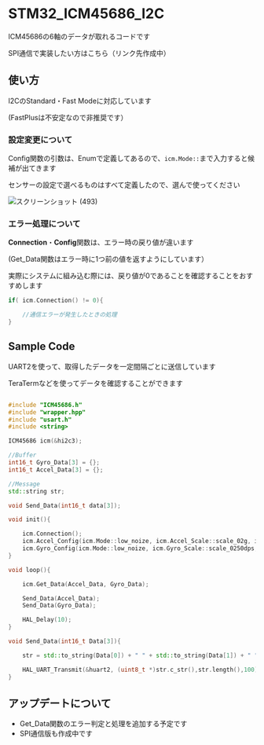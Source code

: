 # STM32_ICM45686_I2C

ICM45686の6軸のデータが取れるコードです

SPI通信で実装したい方はこちら（リンク先作成中）

## 使い方

I2CのStandard・Fast Modeに対応しています

(FastPlusは不安定なので非推奨です）

### 設定変更について

Config関数の引数は、Enumで定義してあるので、```icm.Mode::```まで入力すると候補が出てきます

センサーの設定で選べるものはすべて定義したので、選んで使ってください

![スクリーンショット (493)](https://github.com/user-attachments/assets/1dff5040-14f2-4d4b-9303-17537af35aec)


### エラー処理について

**Connection**・**Config**関数は、エラー時の戻り値が違います

(Get_Data関数はエラー時に1つ前の値を返すようにしています）

実際にシステムに組み込む際には、戻り値が0であることを確認することをおすすめします

```cpp
if( icm.Connection() != 0){

	//通信エラーが発生したときの処理
}
```

## Sample Code

UART2を使って、取得したデータを一定間隔ごとに送信しています

TeraTermなどを使ってデータを確認することができます

```cpp

#include "ICM45686.h"
#include "wrapper.hpp"
#include "usart.h"
#include <string>

ICM45686 icm(&hi2c3);

//Buffer
int16_t Gyro_Data[3] = {};
int16_t Accel_Data[3] = {};

//Message
std::string str;

void Send_Data(int16_t data[3]);

void init(){

	icm.Connection();
	icm.Accel_Config(icm.Mode::low_noize, icm.Accel_Scale::scale_02g, icm.ODR::rate_6400hz);
	icm.Gyro_Config(icm.Mode::low_noize, icm.Gyro_Scale::scale_0250dps, icm.ODR::rate_6400hz);
}

void loop(){

	icm.Get_Data(Accel_Data, Gyro_Data);

	Send_Data(Accel_Data);
	Send_Data(Gyro_Data);

	HAL_Delay(10);
}

void Send_Data(int16_t Data[3]){

	str = std::to_string(Data[0]) + " " + std::to_string(Data[1]) + " " + std::to_string(Data[2]) + "\n";

	HAL_UART_Transmit(&huart2, (uint8_t *)str.c_str(),str.length(),100);
}
```

## アップデートについて

- Get_Data関数のエラー判定と処理を追加する予定です
- SPI通信版も作成中です
